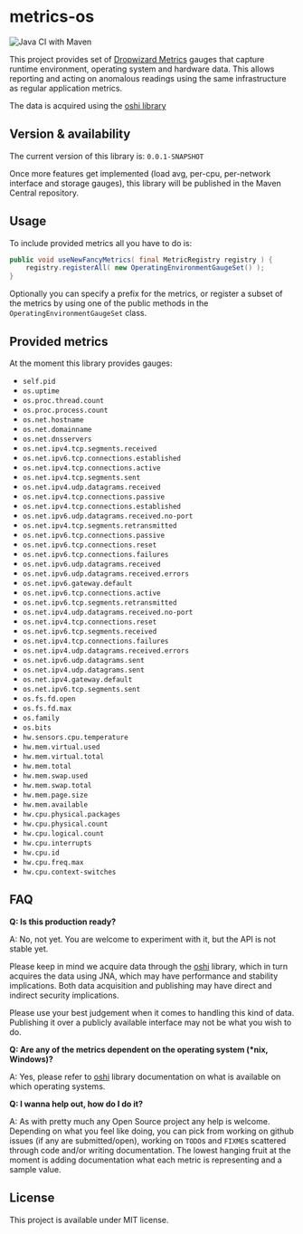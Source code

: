 # metrics-os

![Java CI with Maven](https://github.com/tguzik/metrics-os/workflows/Java%20CI%20with%20Maven/badge.svg?branch=master)

This project provides set of [Dropwizard Metrics](https://github.com/dropwizard/metrics) gauges that capture runtime
environment, operating system and hardware data. This allows reporting and acting on anomalous readings using the
same infrastructure as regular application metrics.

The data is acquired using the [oshi library](https://github.com/oshi/oshi) 


## Version & availability
The current version of this library is: `0.0.1-SNAPSHOT`

Once more features get implemented (load avg, per-cpu, per-network interface and storage gauges), this library
will be published in the Maven Central repository. 


## Usage
To include provided metrics all you have to do is:

```java
public void useNewFancyMetrics( final MetricRegistry registry ) {
    registry.registerAll( new OperatingEnvironmentGaugeSet() );
} 
```

Optionally you can specify a prefix for the metrics, or register a subset of the metrics by using one of the public
methods in the `OperatingEnvironmentGaugeSet` class.


## Provided metrics
At the moment this library provides gauges:

* `self.pid`
* `os.uptime`
* `os.proc.thread.count`
* `os.proc.process.count`
* `os.net.hostname`
* `os.net.domainname`
* `os.net.dnsservers`
* `os.net.ipv4.tcp.segments.received`
* `os.net.ipv6.tcp.connections.established`
* `os.net.ipv4.tcp.connections.active`
* `os.net.ipv4.tcp.segments.sent`
* `os.net.ipv4.udp.datagrams.received`
* `os.net.ipv4.tcp.connections.passive`
* `os.net.ipv4.tcp.connections.established`
* `os.net.ipv6.udp.datagrams.received.no-port`
* `os.net.ipv4.tcp.segments.retransmitted`
* `os.net.ipv6.tcp.connections.passive`
* `os.net.ipv6.tcp.connections.reset`
* `os.net.ipv6.tcp.connections.failures`
* `os.net.ipv6.udp.datagrams.received`
* `os.net.ipv6.udp.datagrams.received.errors`
* `os.net.ipv6.gateway.default`
* `os.net.ipv6.tcp.connections.active`
* `os.net.ipv6.tcp.segments.retransmitted`
* `os.net.ipv4.udp.datagrams.received.no-port`
* `os.net.ipv4.tcp.connections.reset`
* `os.net.ipv6.tcp.segments.received`
* `os.net.ipv4.tcp.connections.failures`
* `os.net.ipv4.udp.datagrams.received.errors`
* `os.net.ipv6.udp.datagrams.sent`
* `os.net.ipv4.udp.datagrams.sent`
* `os.net.ipv4.gateway.default`
* `os.net.ipv6.tcp.segments.sent`
* `os.fs.fd.open`
* `os.fs.fd.max`
* `os.family`
* `os.bits`
* `hw.sensors.cpu.temperature`
* `hw.mem.virtual.used`
* `hw.mem.virtual.total`
* `hw.mem.total`
* `hw.mem.swap.used`
* `hw.mem.swap.total`
* `hw.mem.page.size`
* `hw.mem.available`
* `hw.cpu.physical.packages`
* `hw.cpu.physical.count`
* `hw.cpu.logical.count`
* `hw.cpu.interrupts`
* `hw.cpu.id`
* `hw.cpu.freq.max`
* `hw.cpu.context-switches`


## FAQ

**Q: Is this production ready?**

A: No, not yet. You are welcome to experiment with it, but the API is not stable yet. 

Please keep in mind we acquire data through the [oshi](https://github.com/oshi/oshi) library, which in turn
acquires the data using JNA, which may have performance and stability implications. Both data acquisition and
publishing may have direct and indirect security implications. 

Please use your best judgement when it comes to handling this kind of data. Publishing it over a publicly available
interface may not be what you wish to do.


**Q: Are any of the metrics dependent on the operating system (\*nix, Windows)?**

A: Yes, please refer to [oshi](https://github.com/oshi/oshi) library documentation on what is available on which 
operating systems. 


**Q: I wanna help out, how do I do it?** 

A: As with pretty much any Open Source project any help is welcome. Depending on what you feel like doing, you can
pick from working on github issues (if any are submitted/open), working on `TODO`s and `FIXME`s scattered through
code and/or writing documentation. The lowest hanging fruit at the moment is adding documentation what each metric is
representing and a sample value.


## License 

This project is available under MIT license. 


